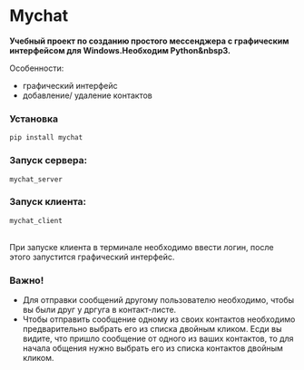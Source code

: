 # Mychat

<b>Учебный проект по созданию простого мессенджера с графическим интерфейсом для Windows.Необходим Python&nbsp3.</b>

Особенности:
 * графический интерфейс
 * добавление/ удаление контактов

### Установка

    pip install mychat

### Запуск сервера:

    mychat_server

### Запуск клиента:

    mychat_client

<br>При запуске клиента в терминале необходимо ввести логин, после этого запустится графический интерфейс.
### Важно!
 * Для отправки сообщений другому пользователю необходимо, чтобы вы были друг у дргуга в контакт-листе.<br>
 * Чтобы отправить сообщение одному из своих контактов необходимо предварительно выбрать его из списка двойным кликом.
 Есди вы видите, что пришло сообщение от одного из ваших контактов, то для начала общения нужно выбрать его из списка
 контактов двойным кликом.
